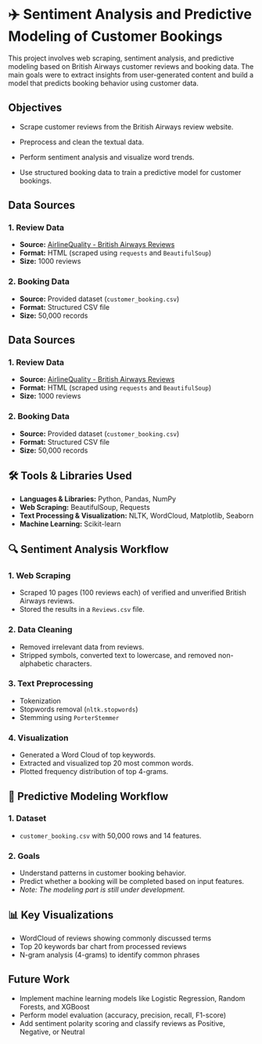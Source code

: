 
# ✈️ Sentiment Analysis and Predictive Modeling of Customer Bookings

This project involves web scraping, sentiment analysis, and predictive modeling based on British Airways customer reviews and booking data. The main goals were to extract insights from user-generated content and build a model that predicts booking behavior using customer data.


## Objectives

* Scrape customer reviews from the British Airways   review website.

* Preprocess and clean the textual data.

* Perform sentiment analysis and visualize word trends.

* Use structured booking data to train a predictive model for customer bookings.
## Data Sources

### 1. Review Data
- **Source:** [AirlineQuality - British Airways Reviews](https://www.airlinequality.com/airline-reviews/british-airways)
- **Format:** HTML (scraped using `requests` and `BeautifulSoup`)
- **Size:** 1000 reviews

### 2. Booking Data
- **Source:** Provided dataset (`customer_booking.csv`)
- **Format:** Structured CSV file
- **Size:** 50,000 records

## Data Sources

### 1. Review Data
- **Source:** [AirlineQuality - British Airways Reviews](https://www.airlinequality.com/airline-reviews/british-airways)
- **Format:** HTML (scraped using `requests` and `BeautifulSoup`)
- **Size:** 1000 reviews

### 2. Booking Data
- **Source:** Provided dataset (`customer_booking.csv`)
- **Format:** Structured CSV file
- **Size:** 50,000 records

## 🛠️ Tools & Libraries Used

- **Languages & Libraries:** Python, Pandas, NumPy  
- **Web Scraping:** BeautifulSoup, Requests  
- **Text Processing & Visualization:** NLTK, WordCloud, Matplotlib, Seaborn  
- **Machine Learning:** Scikit-learn  
## 🔍 Sentiment Analysis Workflow

### 1. Web Scraping
- Scraped 10 pages (100 reviews each) of verified and unverified British Airways reviews.
- Stored the results in a `Reviews.csv` file.

### 2. Data Cleaning
- Removed irrelevant data from reviews.
- Stripped symbols, converted text to lowercase, and removed non-alphabetic characters.

### 3. Text Preprocessing
- Tokenization  
- Stopwords removal (`nltk.stopwords`)  
- Stemming using `PorterStemmer`

### 4. Visualization
- Generated a Word Cloud of top keywords.  
- Extracted and visualized top 20 most common words.  
- Plotted frequency distribution of top 4-grams.
## 🔢 Predictive Modeling Workflow

### 1. Dataset
- `customer_booking.csv` with 50,000 rows and 14 features.

### 2. Goals
- Understand patterns in customer booking behavior.  
- Predict whether a booking will be completed based on input features.  
- _Note: The modeling part is still under development._
## 📊 Key Visualizations

- WordCloud of reviews showing commonly discussed terms  
- Top 20 keywords bar chart from processed reviews  
- N-gram analysis (4-grams) to identify common phrases  

## Future Work


- Implement machine learning models like Logistic Regression, Random Forests, and XGBoost  
- Perform model evaluation (accuracy, precision, recall, F1-score)  
- Add sentiment polarity scoring and classify reviews as Positive, Negative, or Neutral